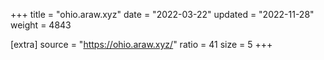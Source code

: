 +++
title = "ohio.araw.xyz"
date = "2022-03-22"
updated = "2022-11-28"
weight = 4843

[extra]
source = "https://ohio.araw.xyz/"
ratio = 41
size = 5
+++
